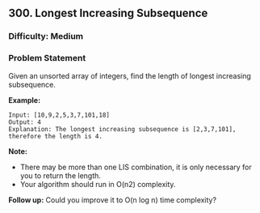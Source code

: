 ## 300. Longest Increasing Subsequence

### Difficulty: Medium

### Problem Statement
Given an unsorted array of integers, find the length of longest increasing subsequence.

**Example:**
```
Input: [10,9,2,5,3,7,101,18]
Output: 4 
Explanation: The longest increasing subsequence is [2,3,7,101], therefore the length is 4.
```

**Note:**
* There may be more than one LIS combination, it is only necessary for you to return the length.
* Your algorithm should run in O(n2) complexity.

**Follow up:** Could you improve it to O(n log n) time complexity?


